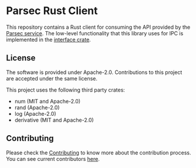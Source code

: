 <!--
  -- Copyright 2020 Contributors to the Parsec project. 
  -- SPDX-License-Identifier: Apache-2.0
--->
# Parsec Rust Client

This repository contains a Rust client for consuming the API provided by the [Parsec service](https://github.com/parallaxsecond/parsec).
The low-level functionality that this library uses for IPC is implemented in the [interface crate](https://github.com/parallaxsecond/parsec-interface-rs).

## License

The software is provided under Apache-2.0. Contributions to this project are accepted under the same license.

This project uses the following third party crates:
* num (MIT and Apache-2.0)
* rand (Apache-2.0)
* log (Apache-2.0)
* derivative (MIT and Apache-2.0)

## Contributing

Please check the [Contributing](CONTRIBUTING.md) to know more about the contribution process. You can see current contributors [here](https://github.com/parallaxsecond/parsec/blob/master/CONTRIBUTORS.md).

